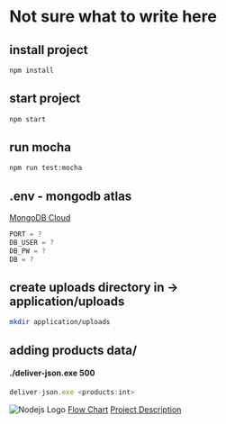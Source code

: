 # Not sure what to write here

## install project
```bash
npm install
```

## start project
```bash
npm start
```

## run mocha
```bash
npm run test:mocha
```

## .env - mongodb atlas
[MongoDB Cloud](https://cloud.mongodb.com/)
```js
PORT = ?
DB_USER = ?
DB_PW = ?
DB = ?
```

## create uploads directory in -> application/uploads
```bash
mkdir application/uploads
```

## adding products data/
#### ./deliver-json.exe 500
```js
deliver-json.exe <products:int>
```

![Nodejs Logo](https://www.schemecolor.com/wallpaper?i=23516&desktop)
[Flow Chart](https://www.figma.com/file/v1OH5wMUaJjVXPXyv2ihiM/Untitled?node-id=0%3A1)
[Project Description](https://github.com/Glimakra-Webbutvecklare-2020/case-mongo-app)
